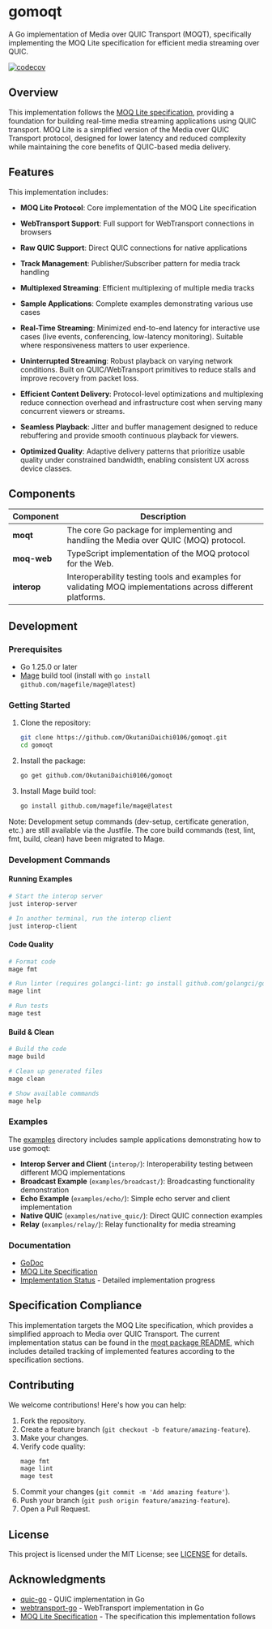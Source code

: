 # gomoqt

A Go implementation of Media over QUIC Transport (MOQT), specifically implementing the MOQ Lite specification for efficient media streaming over QUIC.

[![codecov](https://codecov.io/gh/OkutaniDaichi0106/gomoqt/branch/main/graph/badge.svg?token=4LZCD3FEU3)](https://codecov.io/gh/OkutaniDaichi0106/gomoqt)

## Overview

This implementation follows the [MOQ Lite specification](https://kixelated.github.io/moq-drafts/draft-lcurley-moq-transfork.html), providing a foundation for building real-time media streaming applications using QUIC transport. MOQ Lite is a simplified version of the Media over QUIC Transport protocol, designed for lower latency and reduced complexity while maintaining the core benefits of QUIC-based media delivery.

## Features

This implementation includes:

- **MOQ Lite Protocol**: Core implementation of the MOQ Lite specification
- **WebTransport Support**: Full support for WebTransport connections in browsers
- **Raw QUIC Support**: Direct QUIC connections for native applications
- **Track Management**: Publisher/Subscriber pattern for media track handling
- **Multiplexed Streaming**: Efficient multiplexing of multiple media tracks
- **Sample Applications**: Complete examples demonstrating various use cases

- **Real-Time Streaming**:
	Minimized end-to-end latency for interactive use cases (live events, conferencing, low-latency monitoring). Suitable where responsiveness matters to user experience.

- **Uninterrupted Streaming**:
	Robust playback on varying network conditions. Built on QUIC/WebTransport primitives to reduce stalls and improve recovery from packet loss.

- **Efficient Content Delivery**:
	Protocol-level optimizations and multiplexing reduce connection overhead and infrastructure cost when serving many concurrent viewers or streams.

- **Seamless Playback**:
	Jitter and buffer management designed to reduce rebuffering and provide smooth continuous playback for viewers.

- **Optimized Quality**:
	Adaptive delivery patterns that prioritize usable quality under constrained bandwidth, enabling consistent UX across device classes.

## Components

| Component | Description |
|-----------|-------------|
| **moqt** | The core Go package for implementing and handling the Media over QUIC (MOQ) protocol. |
| **moq-web** | TypeScript implementation of the MOQ protocol for the Web. |
| **interop** | Interoperability testing tools and examples for validating MOQ implementations across different platforms. |

## Development

### Prerequisites

- Go 1.25.0 or later
- [Mage](https://magefile.org/) build tool (install with `go install github.com/magefile/mage@latest`)

### Getting Started

1. Clone the repository:
   ```bash
   git clone https://github.com/OkutaniDaichi0106/gomoqt.git
   cd gomoqt
   ```

2. Install the package:
   ```bash
   go get github.com/OkutaniDaichi0106/gomoqt
   ```

3. Install Mage build tool:
   ```bash
   go install github.com/magefile/mage@latest
   ```

Note: Development setup commands (dev-setup, certificate generation, etc.) are still available via the Justfile. The core build commands (test, lint, fmt, build, clean) have been migrated to Mage.

### Development Commands

#### Running Examples

```bash
# Start the interop server
just interop-server

# In another terminal, run the interop client
just interop-client
```

#### Code Quality
```bash
# Format code
mage fmt

# Run linter (requires golangci-lint: go install github.com/golangci/golangci-lint/cmd/golangci-lint@latest)
mage lint

# Run tests
mage test
```

#### Build & Clean
```bash
# Build the code
mage build

# Clean up generated files
mage clean

# Show available commands
mage help
```

### Examples

The [examples](examples) directory includes sample applications demonstrating how to use gomoqt:

- **Interop Server and Client** (`interop/`): Interoperability testing between different MOQ implementations
- **Broadcast Example** (`examples/broadcast/`): Broadcasting functionality demonstration
- **Echo Example** (`examples/echo/`): Simple echo server and client implementation
- **Native QUIC** (`examples/native_quic/`): Direct QUIC connection examples
- **Relay** (`examples/relay/`): Relay functionality for media streaming

### Documentation

- [GoDoc](https://pkg.go.dev/github.com/OkutaniDaichi0106/gomoqt)
- [MOQ Lite Specification](https://kixelated.github.io/moq-drafts/draft-lcurley-moq-transfork.html)
- [Implementation Status](moqt/README.md) - Detailed implementation progress

## Specification Compliance

This implementation targets the MOQ Lite specification, which provides a simplified approach to Media over QUIC Transport. The current implementation status can be found in the [moqt package README](moqt/README.md), which includes detailed tracking of implemented features according to the specification sections.

## Contributing

We welcome contributions! Here's how you can help:

1. Fork the repository.
2. Create a feature branch (`git checkout -b feature/amazing-feature`).
3. Make your changes.
4. Verify code quality:
   ```bash
   mage fmt
   mage lint
   mage test
   ```
5. Commit your changes (`git commit -m 'Add amazing feature'`).
6. Push your branch (`git push origin feature/amazing-feature`).
7. Open a Pull Request.

## License

This project is licensed under the MIT License; see [LICENSE](LICENSE) for details.

## Acknowledgments

- [quic-go](https://github.com/quic-go/quic-go) - QUIC implementation in Go
- [webtransport-go](https://github.com/quic-go/webtransport-go) - WebTransport implementation in Go
- [MOQ Lite Specification](https://kixelated.github.io/moq-drafts/draft-lcurley-moq-transfork.html) - The specification this implementation follows










